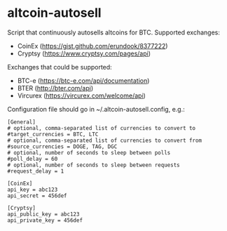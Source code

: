 altcoin-autosell
================

Script that continuously autosells altcoins for BTC. Supported exchanges:
* CoinEx (https://gist.github.com/erundook/8377222)
* Cryptsy (https://www.cryptsy.com/pages/api)

Exchanges that could be supported:
* BTC-e (https://btc-e.com/api/documentation)
* BTER (http://bter.com/api)
* Vircurex (https://vircurex.com/welcome/api)

Configuration file should go in ~/.altcoin-autosell.config, e.g.:

    [General]
    # optional, comma-separated list of currencies to convert to
    #target_currencies = BTC, LTC
    # optional, comma-separated list of currencies to convert from
    #source_currencies = DOGE, TAG, DGC
    # optional, number of seconds to sleep between polls
    #poll_delay = 60
    # optional, number of seconds to sleep between requests
    #request_delay = 1
    
    [CoinEx]
    api_key = abc123
    api_secret = 456def

    [Cryptsy]
    api_public_key = abc123
    api_private_key = 456def
